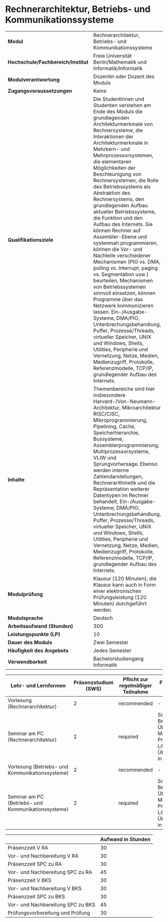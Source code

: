 # Rechnerarchitektur, Betriebs- und Kommunikationssysteme
|                                    |   |
|------------------------------------|---|
|**Modul**                           | Rechnerarchitektur, Betriebs- und Kommunikationssysteme |
|**Hochschule/Fachbereich/Institut** | Freie Universität Berlin/Mathematik und Informatik/Informatik |
|**Modulverantwortung**              | Dozentin oder Dozent des Moduls |
|**Zugangsvoraussetzungen**          | Keine |
|**Qualifikationsziele**             | Die Studentinnen und Studenten verstehen am Ende des Moduls die grundlegenden Architekturmerkmale von Rechnersysteme, die Interaktionen der Architekturmerkmale in Mehrkern- und Mehrprozessorsystemen, die elementaren Möglichkeiten der Beschleunigung von Rechnersystemen, die Rolle des Betriebssystems als Abstraktion des Rechnersystems, den grundlegenden Aufbau aktueller Betriebssysteme, die Funktion und den Aufbau des Internets. Sie können Rechner auf Assembler-Ebene und systemnah programmieren, können die Vor- und Nachteile verschiedener Mechanismen (PIO vs. DMA, polling vs. Interrupt, paging vs. Segmentation usw.) beurteilen, Mechanismen von Betriebssystemen sinnvoll einsetzen, können Programme über das Netzwerk kommunizieren lassen. Ein-/Ausgabe-Systeme, DMA/PIO, Unterbrechungsbehandlung, Puffer, Prozesse/Threads, virtueller Speicher, UNIX und Windows, Shells, Utilities, Peripherie und Vernetzung, Netze, Medien, Medienzugriff, Protokolle, Referenzmodelle, TCP/IP, grundlegender Aufbau des Internets. |
|**Inhalte**                         | Themenbereiche sind hier insbesondere Harvard-/Von-Neumann-Architektur, Mikroarchitektur RISC/CISC, Mikroprogrammierung, Pipelining, Cache, Speicherhierarchie, Bussysteme, Assemblerprogrammierung, Multiprozessorsysteme, VLIW und Sprungvorhersage. Ebenso werden interne Zahlendarstellungen, Rechnerarithmetik und die Repräsentation weiterer Datentypen im Rechner behandelt, Ein-/Ausgabe-Systeme, DMA/PIO, Unterbrechungsbehandlung, Puffer, Prozesse/Threads, virtueller Speicher, UNIX und Windows, Shells, Utilities, Peripherie und Vernetzung, Netze, Medien, Medienzugriff, Protokolle, Referenzmodelle, TCP/IP, grundlegender Aufbau des Internets. |
|**Modulprüfung**                    | Klausur (120 Minuten); die Klausur kann auch in Form einer elektronischen Prüfungsleistung (120 Minuten) durchgeführt werden. |
|**Modulsprache**                    | Deutsch |
|**Arbeitsaufwand (Stunden)**        | 300 |
|**Leistungspunkte (LP)**            | 10 |
|**Dauer des Moduls**                | Zwei Semester |
|**Häufigkeit des Angebots**         | Jedes Semester |
|**Verwendbarkeit**                  | Bachelorstudiengang Informatik |

| Lehr- und Lernformen | Präsenzstudium <br> (SWS) | Pflicht zur regelmäßiger Teilnahme | Formen aktiver Teilnahme |
| ---------------------|---------------------------|------------------------------------|------------------------- |
| Vorlesung (Rechnerarchitektur) | 2                         | recommended                        | -                        |
| Seminar am PC (Rechnerarchitektur) | 2                         | required                           | Schriftliche Bearbeitung der Übungsblätter; Mündliche Präsentation der Lösungen von Übungsaufgaben in den Übungen |
| Vorlesung (Betriebs- und Kommunikationssysteme) | 2                         | recommended                        | -                        |
| Seminar am PC (Betriebs- und Kommunikationssysteme) | 2                         | required                           | Schriftliche Bearbeitung der Übungsblätter; Mündliche Präsentation der Lösungen von Übungsaufgaben in den Übungen |

|   | Aufwand in Stunden |
| - |--------------------|
| Präsenzzeit V RA                         | 30    |
| Vor- und Nachbereitung V RA              | 30    |
| Präsenzzeit SPC zu RA                    | 30    |
| Vor- und Nachbereitung SPC zu RA         | 45    |
| Präsenzzeit V BKS                        | 30    |
| Vor- und Nachbereitung V BKS             | 30    |
| Präsenzzeit SPC zu BKS                   | 30    |
| Vor- und Nachbereitung SPC zu BKS        | 45    |
| Prüfungsvorbereitung und Prüfung         | 30    |
